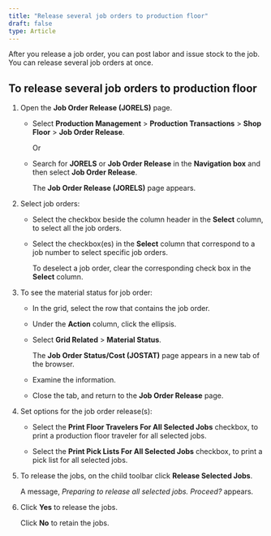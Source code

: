 ```yaml
---
title: "Release several job orders to production floor"
draft: false
type: Article
---
```


After you release a job order, you can post labor and issue stock to the job. You can release several job orders at once.

## To release several job orders to production floor

1. Open the **Job Order Release (JORELS)** page.

    - Select **Production Management** > **Production Transactions** > **Shop Floor** > **Job Order Release**.

        Or

    - Search for **JORELS** or **Job Order Release** in the **Navigation box** and then select **Job Order Release**.

        The **Job Order Release (JORELS)** page appears.

2. Select job orders:

    - Select the checkbox beside the column header in the **Select** column, to select all the job orders.

    - Select the checkbox(es) in the **Select** column that correspond to a job number to select specific job orders.

        To deselect a job order, clear the corresponding check box in the **Select** column.

3. To see the material status for job order:

    - In the grid, select the row that contains the job order.

    - Under the **Action** column, click the ellipsis.

    - Select **Grid Related** > **Material Status**.

        The **Job Order Status/Cost (JOSTAT)** page appears in a new tab of the browser.

    - Examine the information.

    - Close the tab, and return to the **Job Order Release** page.

4. Set options for the job order release(s):

    -  Select the **Print Floor Travelers For All Selected Jobs** checkbox, to print a production floor traveler for all selected jobs.

    - Select the **Print Pick Lists For All Selected Jobs** checkbox, to print a pick list for all selected jobs.

5. To release the jobs, on the child toolbar click **Release Selected Jobs**.

    A message, *Preparing to release all selected jobs. Proceed?* appears.

6. Click **Yes** to release the jobs.

    Click **No** to retain the jobs.

​